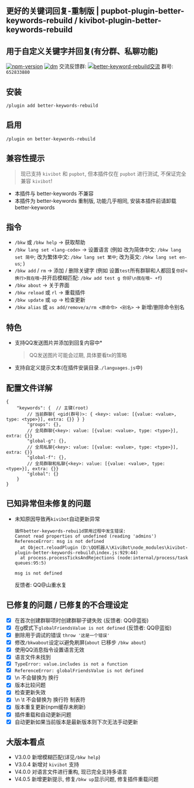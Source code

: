 ## 更好的关键词回复-重制版 | pupbot-plugin-better-keywords-rebuild / kivibot-plugin-better-keywords-rebuild
## 用于自定义关键字并回复(有分群、私聊功能)

[![npm-version](https://img.shields.io/npm/v/pupbot-plugin-better-keywords-rebuild?color=527dec&label=pupbot-plugin-better-keywords-rebuild&style=flat-square)](https://npm.im/pupbot-plugin-better-keywords-rebuild) [![dm](https://shields.io/npm/dm/pupbot-plugin-better-keywords-rebuild?style=flat-square)](https://npm.im/pupbot-plugin-better-keywords-rebuild)
交流反馈群: <a target="_blank" href="https://qm.qq.com/cgi-bin/qm/qr?k=kYuPTlWnpv2JYpH_7PX_7Gct5A-CaLak&jump_from=webapi&authKey=xHpTweFarFYr878W2gFyyuWGoySD9eRacy150RDk8SOwJHaV6jXUYbcQ8UucDmTv"><img border="0" src="https://pub.idqqimg.com/wpa/images/group.png" alt="better-keyword-rebuild交流" title="better-keyword-rebuild交流"></a> 群号: `652833880`

## 安装
```
/plugin add better-keywords-rebuild
```

## 启用
```
/plugin on better-keywords-rebuild
```

## 兼容性提示
> 现已支持 `kivibot` 和 `pupbot`, 但本插件仅在 `pupbot` 进行测试, 不保证完全兼容 `kivibot`!
* 本插件与 better-keywords 不兼容
* 本插件为 better-keywords 重制版, 功能几乎相同, 安装本插件前请卸载 better-keywords

## 指令
* `/bkw` 或 `/bkw help` -> 获取帮助
* `/bkw lang set <lang-code>` -> 设置语言 (例如 改为简体中文: `/bkw lang set 简中`; 改为繁体中文: `/bkw lang set 繁中`; 改为英文: `/bkw lang set en-us`; )
* `/bkw add` / `rm` -> 添加 / 删除关键字 (例如 设置`test`所有群聊和人都回复`你好<换行>我在哦~`并开启模糊匹配: `/bkw add test g 你好\n我在哦~ +f`)
* `/bkw about` -> 关于界面
* `/bkw reload` 或 `rl` -> 重载插件
* `/bkw update` 或 `up` -> 检查更新
* `/bkw alias` 或 `as add/remove/a/rm <原命令> <别名>` -> 新增/删除命令别名

## 特色
* 支持QQ发送图片并添加到回复内容中*
  > QQ发送图片可能会过期, 具体要看tx的策略
<!-- * 支持加载js脚本(自动调用main函数) *[js脚本开发文档](./jsdocxs/START.md)* -->
<!-- * 支持js脚本热加载(在调用前自动刷新) -->
<!-- * 支持js脚本使用 oicq 的 segment 等内置方法发送消息 -->
* 支持自定义提示文本(在插件安装目录`./languages.js`中)

## 配置文件详解
```
{
    "keywords": {  // 主键(root)
        // 当前群聊{ <gid(群号)>: { <key>: value: [{value: <value>, type: <type>}], extra: {}} } }
        "groups": {},
        // 全局群聊{<key>: value: [{value: <value>, type: <type>}], extra: {}}
        "global-g": {},
        // 全局私聊{<key>: value: [{value: <value>, type: <type>}], extra: {}}
        "global-f": {},
        // 全局群聊和私聊{<key>: value: [{value: <value>, type: <type>}], extra: {}}
        "global": {}
    }
}
```
<!-- * 兼容 `{<key>: <value>}`, 默认type为text(仅文本) -->


## 已知异常但未修复的问题
* 未知原因导致再`kivibot`自动更新异常
  ```
  插件better-keywords-rebui1d禁用过程中发生错误:
  Cannot read properties of undefined (reading 'admins')
  ReferenceError: msg is not defined
    at Object.reloadPlugin (D:\QQ机器人\KiviBot\node_modules\kivibot-plugin-better-keywords-rebuild\index.js:929:44)
    at process.processTicksAndRejections (node:internal/process/task queues:95:5)

  msg is not defined
  ```
  反馈者: QQ@山重水复



## 已修复的问题 / 已修复的不合理设定
- [x] 在首次创建群聊项时创建群聊子键失败  (反馈者: QQ@蓝衒)
- [x] 在g模式下`globalFriendsValue is not defined`  (反馈者: QQ@蓝衒)
- [x] 删除用于调试的错误 `throw '这是一个错误'`
- [x] 修改`/bkwabout`设定以避免刷屏(`about` 已移步 `/bkw about`)
- [x] 使用QQ消息指令设置语言无效
- [x] 语言文件未找到
- [x] `TypeError: value.includes is not a function`
- [x] `ReferenceError: globalFriendsValue is not defined`
- [x] \n 不会替换为 换行
- [x] 版本比较问题
- [x] 检查更新失效
- [x] \n \t 不会替换为 换行符 制表符
- [x] 版本重复更新(npm缓存未刷新)
- [x] 插件重载和自动更新问题
- [x] 自动更新如果当前版本是最新版本则下次无法手动更新

## 大版本看点
* V3.0.0 新增模糊匹配(详见`/bkw help`)
* V3.0.4 新增对 `kivibot` 支持
* V4.0.0 对语言文件进行重构, 现已完全支持多语言
* V4.0.5 新增更新提示, 修复`/bkw up`显示问题, 修复插件重载问题
